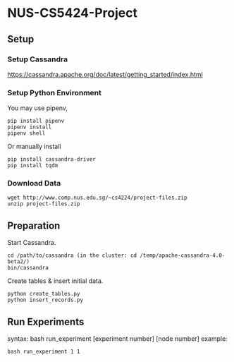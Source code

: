 # NUS-CS5424-Project

## Setup

### Setup Cassandra
https://cassandra.apache.org/doc/latest/getting_started/index.html

### Setup Python Environment
You may use pipenv,
```
pip install pipenv
pipenv install
pipenv shell
```
Or manually install
```
pip install cassandra-driver
pip install tqdm
```

### Download Data
```
wget http://www.comp.nus.edu.sg/~cs4224/project-files.zip
unzip project-files.zip
```

## Preparation
Start Cassandra.
```
cd /path/to/cassandra (in the cluster: cd /temp/apache-cassandra-4.0-beta2/)
bin/cassandra
```
Create tables & insert initial data.
```
python create_tables.py
python insert_records.py
```

## Run Experiments
syntax: bash run_experiment \[experiment number] \[node number]
example:
```
bash run_experiment 1 1
```
